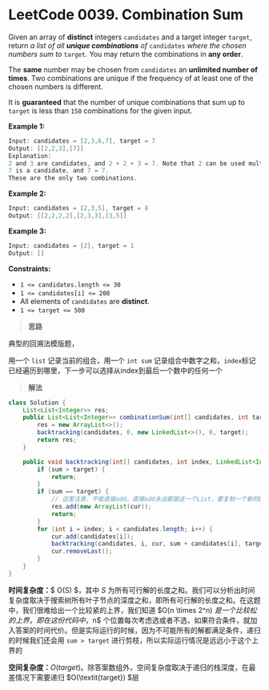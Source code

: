 # LeetCode 0039. Combination Sum


Given an array of **distinct** integers `candidates` and a target integer `target`, return *a list of all **unique combinations** of* `candidates` *where the chosen numbers sum to* `target`*.* You may return the combinations in **any order**.

The **same** number may be chosen from `candidates` an **unlimited number of times**. Two combinations are unique if the frequency of at least one of the chosen numbers is different.

It is **guaranteed** that the number of unique combinations that sum up to `target` is less than `150` combinations for the given input.

 

**Example 1:**

```java
Input: candidates = [2,3,6,7], target = 7
Output: [[2,2,3],[7]]
Explanation:
2 and 3 are candidates, and 2 + 2 + 3 = 7. Note that 2 can be used multiple times.
7 is a candidate, and 7 = 7.
These are the only two combinations.
```

**Example 2:**

```java
Input: candidates = [2,3,5], target = 8
Output: [[2,2,2,2],[2,3,3],[3,5]]
```

**Example 3:**

```java
Input: candidates = [2], target = 1
Output: []
```

 

**Constraints:**

- `1 <= candidates.length <= 30`
- `1 <= candidates[i] <= 200`
- All elements of `candidates` are **distinct**.
- `1 <= target <= 500`

> **思路**

典型的回溯法模版题，

用一个 `list` 记录当前的组合，用一个 `int sum` 记录组合中数字之和，`index`标记已经遍历到哪里，下一步可以选择从index到最后一个数中的任何一个

> **解法**

```java
class Solution {
    List<List<Integer>> res;
    public List<List<Integer>> combinationSum(int[] candidates, int target) {
        res = new ArrayList<>();
        backtracking(candidates, 0, new LinkedList<>(), 0, target);
        return res;
    }

    public void backtracking(int[] candidates, int index, LinkedList<Integer> cur, int sum, int target) {
        if (sum > target) {
            return;
        }
        if (sum == target) {
            // 这里注意，不能直接add，直接add永远都是这一个List，要复制一个新的List加进去
            res.add(new ArrayList(cur));
            return;
        }
        for (int i = index; i < candidates.length; i++) {
            cur.add(candidates[i]);
            backtracking(candidates, i, cur, sum + candidates[i], target);
            cur.removeLast();
        }
    }
}
```

**时间复杂度：**$ O(S) $，其中 $S$ 为所有可行解的长度之和。我们可以分析出时间复杂度取决于搜索树所有叶子节点的深度之和，即所有可行解的长度之和。在这题中，我们很难给出一个比较紧的上界，我们知道 $O(n \times 2^n) $是一个比较松的上界，即在这份代码中，$n$ 个位置每次考虑选或者不选，如果符合条件，就加入答案的时间代价。但是实际运行的时候，因为不可能所有的解都满足条件，递归的时候我们还会用 `sum > target` 进行剪枝，所以实际运行情况是远远小于这个上界的

**空间复杂度：**$O(target)$。除答案数组外，空间复杂度取决于递归的栈深度，在最差情况下需要递归 $O(\textit{target}) $层
